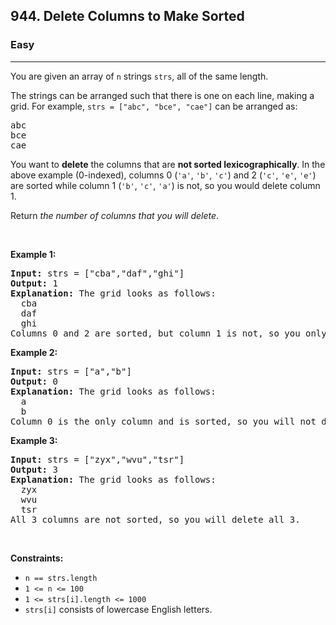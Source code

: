 <h2>944. Delete Columns to Make Sorted</h2><h3>Easy</h3><hr><div data-read-aloud-multi-block="true"><p data-speechify-sentence="">You are given an array of <code>n</code> strings <code>strs</code>, all of the same length.</p>

<p data-speechify-sentence="">The strings can be arranged such that there is one on each line, making a grid. For example, <code>strs = ["abc", "bce", "cae"]</code> can be arranged as:</p>

<pre data-speechify-sentence="">abc
bce
cae
</pre>

<p data-speechify-sentence="">You want to <strong>delete</strong> the columns that are <strong>not sorted lexicographically</strong>. In the above example (0-indexed), columns 0 (<code>'a'</code>, <code>'b'</code>, <code>'c'</code>) and 2 (<code>'c'</code>, <code>'e'</code>, <code>'e'</code>) are sorted while column 1 (<code>'b'</code>, <code>'c'</code>, <code>'a'</code>) is not, so you would delete column 1.</p>

<p data-speechify-sentence="">Return <em>the number of columns that you will delete</em>.</p>

<p>&nbsp;</p>
<p data-speechify-sentence=""><strong>Example 1:</strong></p>

<pre data-speechify-sentence=""><strong>Input:</strong> strs = ["cba","daf","ghi"]
<strong>Output:</strong> 1
<strong>Explanation:</strong> The grid looks as follows:
  cba
  daf
  ghi
Columns 0 and 2 are sorted, but column 1 is not, so you only need to delete 1 column.
</pre>

<p data-speechify-sentence=""><strong>Example 2:</strong></p>

<pre data-speechify-sentence=""><strong>Input:</strong> strs = ["a","b"]
<strong>Output:</strong> 0
<strong>Explanation:</strong> The grid looks as follows:
  a
  b
Column 0 is the only column and is sorted, so you will not delete any columns.
</pre>

<p data-speechify-sentence=""><strong>Example 3:</strong></p>

<pre data-speechify-sentence=""><strong>Input:</strong> strs = ["zyx","wvu","tsr"]
<strong>Output:</strong> 3
<strong>Explanation:</strong> The grid looks as follows:
  zyx
  wvu
  tsr
All 3 columns are not sorted, so you will delete all 3.
</pre>

<p>&nbsp;</p>
<p data-speechify-sentence=""><strong>Constraints:</strong></p>

<ul data-read-aloud-multi-block="true">
	<li data-speechify-sentence=""><code>n == strs.length</code></li>
	<li data-speechify-sentence=""><code>1 &lt;= n &lt;= 100</code></li>
	<li data-speechify-sentence=""><code>1 &lt;= strs[i].length &lt;= 1000</code></li>
	<li data-speechify-sentence=""><code>strs[i]</code> consists of lowercase English letters.</li>
</ul>
</div>